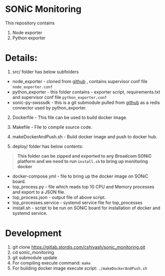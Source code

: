 # SONiC Monitoring

This repository contains 
1. Node exporter 
2. Python exporter

# Details:

1. src/ folder has below subfolders
- node_exporter - cloned from [github](https://github.com/prometheus/node_exporter) , contains supervisor conf file `node_exporter.conf`
- python_exporter - this folder contains - exporter script, requirements.txt and supervisor conf file `python_exporter.conf`
- sonic-py-swsssdk - this is a git submodule pulled from [github](https://github.com/Azure/sonic-py-swsssdk) as a redis connector used by python_exporter.

2. Dockerfile - This file can be used to build docker image.

3. Makefile -  File to compile source code.

4. makeDockerAndPush.sh -  Build docker image and push to docker hub.

5. deploy/ folder has below contents:
> **This folder can be zipped and exported to any Broadcom SONiC platform and 
   we need to run `install.sh` to bring up monitoring  docker**
- docker-compose.yml - file to bring up the docker image on SONiC board.
- top_process.py - file which reads top 10 CPU and Memory processes and export to a JSON file.
- top_process.json - output file of above script.
- top_processes.service - systemd service file for top_processes
- install.sh  - script to be run on SONiC board for installation of docker and systemd service.


# Development

1. git clone https://gitlab.stordis.com/cshivash/sonic_monitoring.git
2. cd sonic_monitoring
3. git submodule update 
4. For compiling execute command: 
    `make`
5. For building docker image execute script:
    `./makeDockerAndPush.sh`
